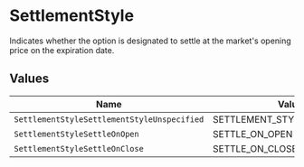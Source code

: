 # SettlementStyle

Indicates whether the option is designated to settle at the market's opening price on the expiration date.


## Values

| Name                                        | Value                                       |
| ------------------------------------------- | ------------------------------------------- |
| `SettlementStyleSettlementStyleUnspecified` | SETTLEMENT_STYLE_UNSPECIFIED                |
| `SettlementStyleSettleOnOpen`               | SETTLE_ON_OPEN                              |
| `SettlementStyleSettleOnClose`              | SETTLE_ON_CLOSE                             |
